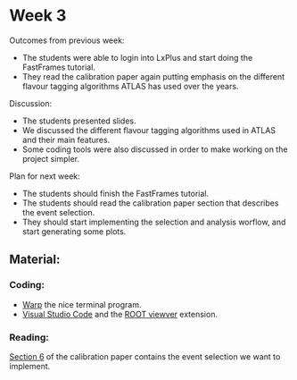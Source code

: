 # Week 3

Outcomes from previous week:
- The students were able to login into LxPlus and start doing the FastFrames tutorial.
- They read the calibration paper again putting emphasis on the different flavour tagging algorithms ATLAS has used over the years.

Discussion:
- The students presented slides.
- We discussed the different flavour tagging algorithms used in ATLAS and their main features.
- Some coding tools were also discussed in order to make working on the project simpler.

Plan for next week:
- The students should finish the FastFrames tutorial.
- The students should read the calibration paper section that describes the event selection.
- They should start implementing the selection and analysis worflow, and start generating some plots.

## Material:

### Coding:
- [Warp](https://www.warp.dev) the nice terminal program.
- [Visual Studio Code](https://code.visualstudio.com) and the [ROOT viewver](https://marketplace.visualstudio.com/items?itemName=albertopdrf.root-file-viewer) extension.

### Reading:

[Section 6](https://arxiv.org/pdf/1907.05120) of the calibration paper contains the event selection we want to implement.


